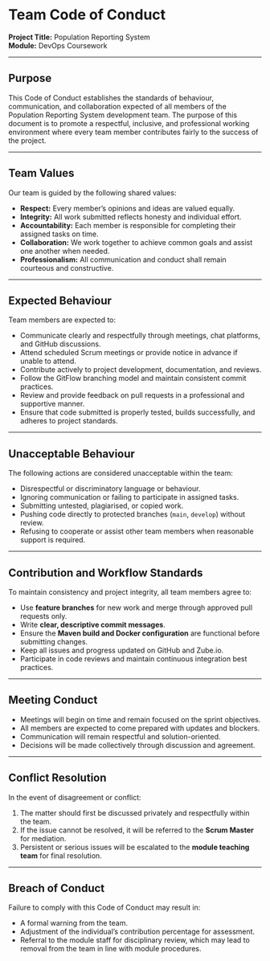 # **Team Code of Conduct**
**Project Title:** Population Reporting System  
**Module:** DevOps Coursework

---

## **Purpose**
This Code of Conduct establishes the standards of behaviour, communication, and collaboration expected of all members of the Population Reporting System development team. The purpose of this document is to promote a respectful, inclusive, and professional working environment where every team member contributes fairly to the success of the project.

---

## **Team Values**
Our team is guided by the following shared values:
- **Respect:** Every member’s opinions and ideas are valued equally.
- **Integrity:** All work submitted reflects honesty and individual effort.
- **Accountability:** Each member is responsible for completing their assigned tasks on time.
- **Collaboration:** We work together to achieve common goals and assist one another when needed.
- **Professionalism:** All communication and conduct shall remain courteous and constructive.

---

## **Expected Behaviour**
Team members are expected to:
- Communicate clearly and respectfully through meetings, chat platforms, and GitHub discussions.
- Attend scheduled Scrum meetings or provide notice in advance if unable to attend.
- Contribute actively to project development, documentation, and reviews.
- Follow the GitFlow branching model and maintain consistent commit practices.
- Review and provide feedback on pull requests in a professional and supportive manner.
- Ensure that code submitted is properly tested, builds successfully, and adheres to project standards.

---

## **Unacceptable Behaviour**
The following actions are considered unacceptable within the team:
- Disrespectful or discriminatory language or behaviour.
- Ignoring communication or failing to participate in assigned tasks.
- Submitting untested, plagiarised, or copied work.
- Pushing code directly to protected branches (`main`, `develop`) without review.
- Refusing to cooperate or assist other team members when reasonable support is required.

---

## **Contribution and Workflow Standards**
To maintain consistency and project integrity, all team members agree to:
- Use **feature branches** for new work and merge through approved pull requests only.
- Write **clear, descriptive commit messages**.
- Ensure the **Maven build and Docker configuration** are functional before submitting changes.
- Keep all issues and progress updated on GitHub and Zube.io.
- Participate in code reviews and maintain continuous integration best practices.

---

## **Meeting Conduct**
- Meetings will begin on time and remain focused on the sprint objectives.
- All members are expected to come prepared with updates and blockers.
- Communication will remain respectful and solution-oriented.
- Decisions will be made collectively through discussion and agreement.

---

## **Conflict Resolution**
In the event of disagreement or conflict:
1. The matter should first be discussed privately and respectfully within the team.
2. If the issue cannot be resolved, it will be referred to the **Scrum Master** for mediation.
3. Persistent or serious issues will be escalated to the **module teaching team** for final resolution.

---

## **Breach of Conduct**
Failure to comply with this Code of Conduct may result in:
- A formal warning from the team.
- Adjustment of the individual’s contribution percentage for assessment.
- Referral to the module staff for disciplinary review, which may lead to removal from the team in line with module procedures.


